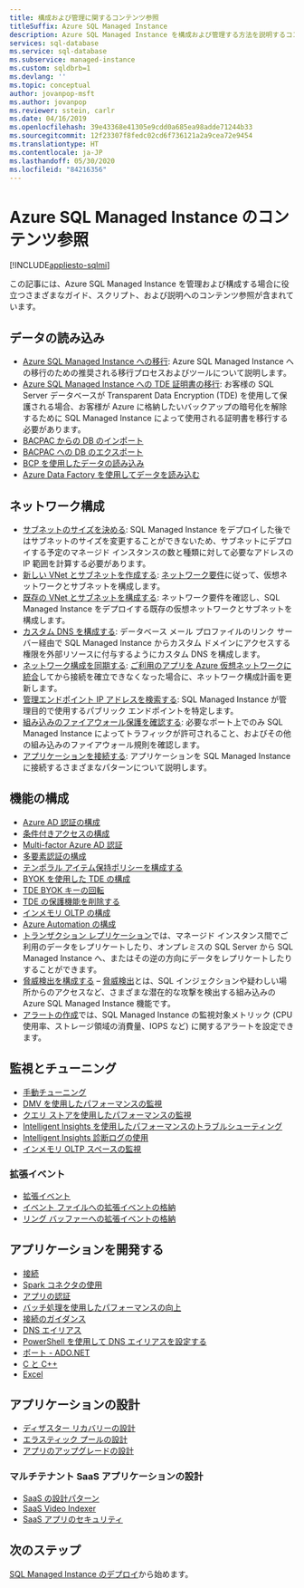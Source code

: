 ```yaml
---
title: 構成および管理に関するコンテンツ参照
titleSuffix: Azure SQL Managed Instance
description: Azure SQL Managed Instance を構成および管理する方法を説明するコンテンツの参照ガイドです。
services: sql-database
ms.service: sql-database
ms.subservice: managed-instance
ms.custom: sqldbrb=1
ms.devlang: ''
ms.topic: conceptual
author: jovanpop-msft
ms.author: jovanpop
ms.reviewer: sstein, carlr
ms.date: 04/16/2019
ms.openlocfilehash: 39e43368e41305e9cdd0a685ea98adde71244b33
ms.sourcegitcommit: 12f23307f8fedc02cd6f736121a2a9cea72e9454
ms.translationtype: HT
ms.contentlocale: ja-JP
ms.lasthandoff: 05/30/2020
ms.locfileid: "84216356"
---
```

# <a name="azure-sql-managed-instance-content-reference"></a>Azure SQL Managed Instance のコンテンツ参照
[!INCLUDE[appliesto-sqlmi](../includes/appliesto-sqlmi.md)]

この記事には、Azure SQL Managed Instance を管理および構成する場合に役立つさまざまなガイド、スクリプト、および説明へのコンテンツ参照が含まれています。

## <a name="load-data"></a>データの読み込み

- [Azure SQL Managed Instance への移行](migrate-to-instance-from-sql-server.md): Azure SQL Managed Instance への移行のための推奨される移行プロセスおよびツールについて説明します。
- [Azure SQL Managed Instance への TDE 証明書の移行](tde-certificate-migrate.md): お客様の SQL Server データベースが Transparent Data Encryption (TDE) を使用して保護される場合、お客様が Azure に格納したいバックアップの暗号化を解除するために SQL Managed Instance によって使用される証明書を移行する必要があります。
- [BACPAC からの DB のインポート](../database/database-import.md)
- [BACPAC への DB のエクスポート](../database/database-export.md)
- [BCP を使用したデータの読み込み](../load-from-csv-with-bcp.md)
- [Azure Data Factory を使用してデータを読み込む](../../data-factory/connector-azure-sql-database.md?toc=/azure/sql-database/toc.json)

## <a name="network-configuration"></a>ネットワーク構成

- [サブネットのサイズを決める](vnet-subnet-determine-size.md): SQL Managed Instance をデプロイした後ではサブネットのサイズを変更することができないため、サブネットにデプロイする予定のマネージド インスタンスの数と種類に対して必要なアドレスの IP 範囲を計算する必要があります。 
- [新しい VNet とサブネットを作成する](virtual-network-subnet-create-arm-template.md): [ネットワーク要件](connectivity-architecture-overview.md#network-requirements)に従って、仮想ネットワークとサブネットを構成します。 
- [既存の VNet とサブネットを構成する](vnet-existing-add-subnet.md): ネットワーク要件を確認し、SQL Managed Instance をデプロイする既存の仮想ネットワークとサブネットを構成します。 
- [カスタム DNS を構成する](custom-dns-configure.md): データベース メール プロファイルのリンク サーバー経由で SQL Managed Instance からカスタム ドメインにアクセスする権限を外部リソースに付与するようにカスタム DNS を構成します。 
- [ネットワーク構成を同期する](azure-app-sync-network-configuration.md): [ご利用のアプリを Azure 仮想ネットワークに統合](../../app-service/web-sites-integrate-with-vnet.md)してから接続を確立できなくなった場合に、ネットワーク構成計画を更新します。
- [管理エンドポイント IP アドレスを検索する](management-endpoint-find-ip-address.md): SQL Managed Instance が管理目的で使用するパブリック エンドポイントを特定します。 
- [組み込みのファイアウォール保護を確認する](management-endpoint-verify-built-in-firewall.md): 必要なポート上でのみ SQL Managed Instance によってトラフィックが許可されること、およびその他の組み込みのファイアウォール規則を確認します。 
- [アプリケーションを接続する](connect-application-instance.md): アプリケーションを SQL Managed Instance に接続するさまざまなパターンについて説明します。

## <a name="feature-configuration"></a>機能の構成

- [Azure AD 認証の構成](../database/authentication-aad-configure.md)
- [条件付きアクセスの構成](../database/conditional-access-configure.md)
- [Multi-factor Azure AD 認証](../database/authentication-mfa-ssms-overview.md)
- [多要素認証の構成](../database/authentication-mfa-ssms-configure.md)
- [テンポラル アイテム保持ポリシーを構成する](../database/temporal-tables-retention-policy.md)
- [BYOK を使用した TDE の構成](../database/transparent-data-encryption-byok-configure.md)
- [TDE BYOK キーの回転](../database/transparent-data-encryption-byok-key-rotation.md)
- [TDE の保護機能を削除する](../database/transparent-data-encryption-byok-remove-tde-protector.md)
- [インメモリ OLTP の構成](../in-memory-oltp-configure.md)
- [Azure Automation の構成](../database/automation-manage.md)
- [トランザクション レプリケーション](replication-between-two-instances-configure-tutorial.md)では、マネージド インスタンス間でご利用のデータをレプリケートしたり、オンプレミスの SQL Server から SQL Managed Instance へ、またはその逆の方向にデータをレプリケートしたりすることができます。
- [脅威検出を構成する](threat-detection-configure.md) – [脅威検出](../database/threat-detection-overview.md)とは、SQL インジェクションや疑わしい場所からのアクセスなど、さまざまな潜在的な攻撃を検出する組み込みの Azure SQL Managed Instance 機能です。 
- [アラートの作成](alerts-create.md)では、SQL Managed Instance の監視対象メトリック (CPU 使用率、ストレージ領域の消費量、IOPS など) に関するアラートを設定できます。 

## <a name="monitoring-and-tuning"></a>監視とチューニング

- [手動チューニング](../database/performance-guidance.md)
- [DMV を使用したパフォーマンスの監視](../database/monitoring-with-dmvs.md)
- [クエリ ストアを使用したパフォーマンスの監視](https://docs.microsoft.com/sql/relational-databases/performance/best-practice-with-the-query-store#Insight)
- [Intelligent Insights を使用したパフォーマンスのトラブルシューティング](../database/intelligent-insights-troubleshoot-performance.md)
- [Intelligent Insights 診断ログの使用](../database/intelligent-insights-use-diagnostics-log.md)
- [インメモリ OLTP スペースの監視](../in-memory-oltp-monitor-space.md)

### <a name="extended-events"></a>拡張イベント

- [拡張イベント](../database/xevent-db-diff-from-svr.md)
- [イベント ファイルへの拡張イベントの格納](../database/xevent-code-event-file.md)
- [リング バッファーへの拡張イベントの格納](../database/xevent-code-ring-buffer.md)

## <a name="develop-applications"></a>アプリケーションを開発する

- [接続](../database/connect-query-content-reference-guide.md#libraries)
- [Spark コネクタの使用](../../cosmos-db/spark-connector.md)
- [アプリの認証](../database/application-authentication-get-client-id-keys.md)
- [バッチ処理を使用したパフォーマンスの向上](../performance-improve-use-batching.md)
- [接続のガイダンス](../database/troubleshoot-common-connectivity-issues.md)
- [DNS エイリアス](../database/dns-alias-overview.md)
- [PowerShell を使用して DNS エイリアスを設定する](../database/dns-alias-powershell-create.md)
- [ポート - ADO.NET](../database/adonet-v12-develop-direct-route-ports.md)
- [C と C++](../database/develop-cplusplus-simple.md)
- [Excel](../database/connect-excel.md)

## <a name="design-applications"></a>アプリケーションの設計

- [ディザスター リカバリーの設計](../database/designing-cloud-solutions-for-disaster-recovery.md)
- [エラスティック プールの設計](../database/disaster-recovery-strategies-for-applications-with-elastic-pool.md)
- [アプリのアップグレードの設計](../database/manage-application-rolling-upgrade.md)

### <a name="design-multi-tenant-saas-applications"></a>マルチテナント SaaS アプリケーションの設計

- [SaaS の設計パターン](../database/saas-tenancy-app-design-patterns.md)
- [SaaS Video Indexer](../database/saas-tenancy-video-index-wingtip-brk3120-20171011.md)
- [SaaS アプリのセキュリティ](../database/saas-tenancy-elastic-tools-multi-tenant-row-level-security.md)



## <a name="next-steps"></a>次のステップ

[SQL Managed Instance のデプロイ](instance-create-quickstart.md)から始めます。
